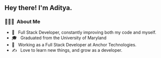 <h2> Hey there! I'm Aditya.</h2>

<h3> 👨🏻‍💻 &nbsp;About Me </h3>

- 🤔 &nbsp; Full Stack Developer, constantly improving both my code and myself.
- 🎓 &nbsp; Graduated from the University of Maryland
- 💼 &nbsp; Working as a Full Stack Developer at Anchor Technologies.
- ✍️ &nbsp; Love to learn new things, and grow as a developer.


